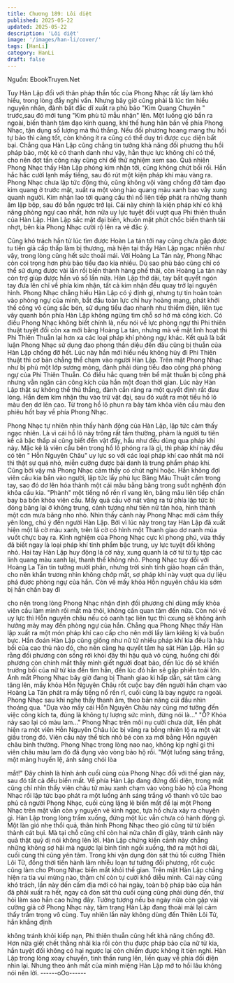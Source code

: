 ```yaml
---
title: Chương 189: Lôi diệt
published: 2025-05-22
updated: 2025-05-22
description: 'Lôi diệt'
image: '/images/han-li/cover/'
tags: [HanLi]
category: HanLi
draft: false
---
```


Nguồn: EbookTruyen.Net

Tuy Hàn Lập đối với thân pháp thần tốc của Phong Nhạc rất lấy
làm khó hiểu, trong lòng đầy nghi vấn.
Nhưng bây giờ cũng phải là lúc tìm hiểu nguyên nhân, đành bất
đắc dĩ xuất ra phù bảo "Kim Quang Chuyên " trước,sau đó mới
tung "Kim phù tử mẫu nhận" lên. Một luồng gió bắn ra ngoài, biến
thành tám đạo kinh quang, khí thế hung hãn bắn về phía Phong
Nhạc, tận dụng số lượng mà thủ thắng.
Nếu đối phương hoang mang thu hồi tự bảo thì càng tốt, còn
không ít ra cũng có thể duy trì được cục diện bất bại. Chẳng qua
Hàn Lập cũng chẳng tin tưởng khả năng đối phương thu hồi pháp
bảo, một kẻ có thanh danh như vậy, hẳn thực lực không chỉ có
thế, cho nên đợt tấn công này cũng chỉ để thử nghiệm xem sao.
Quả nhiên Phong Nhạc thấy Hàn Lập phóng kim nhận tới, cũng
không chút bối rối.
Hắn hắc hắc cười lạnh mấy tiếng, sau đó rút một kiện pháp khí
màu vàng ra.
Phong Nhạc chưa lập tức động thủ, cũng không vội vàng chống
đỡ tám đạo kim quang ở trước mặt, xuất ra một vòng hào quang
màu xanh bao vây xung quanh người. Kim nhận lao tới quang
cầu thì nổ liên tiếp phát ra những thanh âm lập bộp, sau đó bắn
ngược trở lại.
Cái này chính là kiện pháp khí có khả năng phòng ngự cao nhất,
hơn nữa uy lực tuyệt đối vượt qua Phi thiên thuẫn của Hàn Lập.
Hàn Lập sắc mặt đại biến, khuôn mặt phút chốc biến thành tái
nhợt, bên kia Phong Nhạc cười rộ lên ra vẻ đắc ý.

Cũng khó trách hắn từ lúc tìm được Hoàn La tán tới nay cũng
chưa gặp được tu tiên giả cấp thấp làm bị thương, mà hiện tại
thấy Hàn Lập ngạc nhiên như vậy, trong lòng cũng hết sức thoải
mái.
Với Hoàng La Tán này, Phong Nhạc còn coi trọng hơn phù bảo
tiểu đao kia nhiều. Dù sao phù bảo cũng chỉ có thể sử dụng được
vài lần rồi biến thành hàng phế thải, còn Hoàng La tán này còn trợ
giúp được hắn vô số lần nữa.
Hàn Lập thở dài, tay bắt quyết ngón tay đưa lên chỉ về phía kim
nhận, tất cả kim nhận đều quay trở lại nguyên hình.
Phong Nhạc chẳng hiểu Hàn Lập có ý định gì, nhưng tự tin hoàn
toàn vào phòng ngự của mình, bắt đầu toàn lực chỉ huy hoàng
mang, phát khởi thế công vô cùng sắc bén, sử dụng tiểu đao
nhanh như thiểm điện, liên tục vây quanh bốn phía Hàn Lập
không ngừng tìm chỗ sơ hở mà công kích.
Có điều Phong Nhạc không biết chính là, nếu nói về lực phòng
ngự thì Phi thiên thuật tuyệt đối còn xa mới bằng Hoàng La tán,
nhưng mà về mặt linh hoạt thì Phi Thiên Thuẫn lại hơn xa các loại
pháp khí phòng ngự khác.
Kết quả là bất luận Phong Nhạc sử dụng đao phong thần diệu
đến đâu cũng bị thuẫn của Hàn Lập chống đỡ hết. Lúc này hắn
mới hiểu nếu không hủy đi Phi Thiên thuật thì cơ bản chẳng thể
chạm vào người Hàn Lập.
Trên mặt Phong Nhạc như bị phủ một lớp sương mỏng, đành
phải dùng tiểu đao công phá phòng ngự của Phi Thiên Thuẫn. Có
điều hắc quang trên bề mặt thuẫn bị công phá nhưng vẫn ngăn
cản công kích của hắn một đoạn thời gian.
Lúc này Hàn Lập thật sự không thể thủ thắng, đành cắn răng ra
một quyết định rất đau lòng.
Hắn đem kim nhận thu vào trữ vật đại, sau đó xuất ra một tiểu hồ
lô màu đen dơ lên cao. Từ trong hồ lô phun ra bảy tám khỏa viên
cầu màu đen phiêu hốt bay về phía Phong Nhạc.

Phong Nhạc tự nhiên nhìn thấy hành động của Hàn Lập, lập tức
cảm thấy ngạc nhiên. Là vì cái hồ lô này trông rất tầm thường,
phàm là người tu tiên kể cả bậc thấp ai cũng biết đến vật đấy, hầu
như đều dùng qua pháp khí này.
Mặc kệ là viên cầu bên trong hồ lô phóng ra là gì, thì pháp khí này
đều có tên " Hỗn Nguyên Châu" uy lực so với các loại pháp khí
cao nhất mà nói thì thật sự quá nhỏ, miễn cưỡng được bài danh
là trung phẩm pháp khí.
Cũng bởi vậy mà Phong Nhạc cảm thấy có chút nghi hoặc.
Hắn không đợi viên cầu kia bắn vào người, lập tức lấy phù lục
Băng Mâu Thuật cầm trong tay, sao đó dơ lên hóa thành một cái
mâu bằng băng trong suốt nghênh đón khỏa cầu kia.
"Phành" một tiếng nổ rền rĩ vang lên, băng mâu liên tiếp chấn bay
ba bốn khỏa viên cầu. Mấy quả cầu vỡ nát văng ra tứ phía lập tức
bị đóng băng lại ở không trung, cảnh tượng như tiên nữ tán hóa,
hình thành một cơn mưa băng nho nhỏ.
Nhìn thấy cảnh này Phong Nhạc mới cảm thấy yên lòng, chú ý
đến người Hàn Lập. Bởi vì lúc này trong tay Hàn Lập đã xuất hiện
một lá cờ màu xanh, trên lá cờ có hình một Thanh giao dơ nanh
múa vuốt chực bay ra.
Kinh nghiệm của Phong Nhạc cực kì phong phú, vừa thấy đã biết
ngay là loại pháp khí tinh phẩm bậc trung, uy lực tuyệt đối không
nhỏ.
Hai tay Hàn Lập huy động lá cờ này, xung quanh lá cờ từ từ tụ tập
các linh quang màu xanh lại, thanh thế không nhỏ.
Phong Nhạc tuy đối với Hoàng La Tán tin tưởng mười phần,
nhưng trời sinh tính giảo hoạn cẩn thận, cho nên khẩn trương
nhìn không chớp mắt, sợ pháp khí này vượt qua dự liệu phá
được phòng ngự của hắn.
Còn về mấy khỏa Hỗn nguyên châu kia sớm bị hắn chấn bay đi

cho nên trong lòng Phong Nhạc nhận định đối phương chỉ dùng
mấy khỏa viên cầu làm mình rối mắt mà thôi, không cần quan tâm
đến nữa. Còn nói về uy lực thì Hỗn nguyên châu nếu có oanh tạc
liên tục thì cxung sẽ không ảnh hưởng mảy may đến phòng ngự
của hắn.
Chẳng qua Phong Nhạc thấy Hàn lập xuất ra một món pháp khí
cao cấp cho nên mới lấy làm kiêng kị và buồn bực.
Hắn đoán Hàn Lập cũng giống như nữ tử nhiều pháp khí kia đều
là hậu bối của cao thủ nào đó, cho nên càng hạ quyết tâm hạ sát
Hàn Lập.
Hắn sợ rằng đối phương còn sống rời khỏi đây thì hậu quả vô
cùng, huống chi đối phương còn chính mắt thấy mình giết người
đoạt bảo, đến lúc đó sẽ khiến trưởng bối của nữ tử kia đến tìm
hắn, đến lúc đó hắn sẽ gặp phiền toái lớn.
Ánh mắt Phong Nhạc bây giờ đang bị Thanh giao kì hấp dẫn, sát
tâm càng tăng lên, mấy khỏa Hỗn Nguyên Châu rốt cuộc bay đến
người hắn chạm vào Hoàng La Tán phát ra mấy tiếng nổ rền rĩ,
cuối cùng là bay ngược ra ngoài.
Phong Nhạc sau khi nghe thấy thanh âm, theo bản năng cúi đầu
nhìn thoáng qua.
"Dựa vào mấy cái Hỗn Nguyên Châu này cũng mơ tưởng đến việc
công kích ta, đúng là không tự lượng sức mình, đừng nói là…"
"Ồ? Khỏa này sao lại có màu lam…"
Phong Nhạc trên môi nụ cười chưa dứt, liền phát hiện ra một viên
Hỗn Nguyên Châu lúc bị văng ra bỗng nhiên lộ ra một vật giấu
trong đó. Viên cầu này thể tích nhỏ bé còn xa mới bằng Hỗn
nguyên châu bình thường.
Phong Nhạc trong lòng nao nao, không kịp nghĩ gì thì viên châu
màu lam đó đã đụng vào vòng bảo hộ rồi.
"Một luồng sáng trắng, một mảng huyến lệ, ánh sáng chói lòa

mắt!"
Đây chính là hình ảnh cuối cùng của Phong Nhạc đối với thế gian
này, sau đó tất cả đều biến mất.
Về phía Hàn Lập đang đứng đối diện, trong mắt cũng chỉ nhìn
thấy viên châu tử màu xanh chạm vào vòng bảo hộ của Phong
Nhạc rồi lập tức bạo phát ra một luồng ánh sáng trắng vô thanh
vô tức bao phủ cả người Phong Nhạc, cuối cùng lặng lẽ biến mất
để lại một Phong Nhạc trên mặt vẫn còn y nguyên vẻ kinh ngạc,
tựa hồ chưa xảy ra chuyện gì.
Hàn Lập trong lòng trầm xuống, đứng một lúc vẫn chưa có hành
động gì. Một làn gió nhẹ thổi quả, thân hình Phong Nhạc theo gió
cũng từ từ biến thành cát bụi.
Mà tại chỗ cũng chỉ còn hai nửa chân đi giày, trành cảnh này quả
thật quỷ dị nói không lên lời.
Hàn Lập chứng kiến cảnh này chẳng những không sợ hãi mà
ngược lại bình tĩnh ngồi xuống, thở ra một hơi dài, cuối cùng thì
cũng yên tâm.
Trong khi vận dụng đòn sát thủ tối cường Thiên Lôi Tử, đồng thời
tiến hành làm nhiễu loạn tư tưởng đối phương, rốt cuộc cũng làm
cho Phong Nhạc biến mất khỏi thế gian.
Trên mặt Hàn Lập chẳng hiện ra tia vui mừng nào, thậm chí còn
tự cười khổ diễu mình.
Cái này cũng khó trách, lần này đến cấm địa mới có hai ngày,
toàn bộ pháp bảo của hắn đã phải xuất ra hết, ngay cả đòn sát
thủ cuối cùng cũng phải dùng đến, thử hỏi làm sao hắn cao hứng
đây.
Tưởng tượng nếu ba ngày nữa còn gặp vài cường giả cỡ Phong
Nhạc này, tâm trạng Hàn Lập đang thoải mái lại cảm thấy trầm
trọng vô cùng.
Tuy nhiên lần này không dùng đến Thiên Lôi Tử, hắn khẳng định

không tránh khỏi kiếp nạn, Phi thiên thuẫn cũng hết khả năng
chống đỡ. Hơn nữa giết chết thằng nhãi kia rồi còn thu được
pháp bảo của nữ tử kia, hắn tuyệt đối không có hại ngược lại còn
chiếm được không ít tiện nghi.
Hàn Lập trong lòng xoay chuyển, tinh thần rung lên, liền quay về
phía đối diện nhìn lại. Nhưng theo ánh mắt của mình miệng Hàn
Lập mở to hồi lâu không nói nên lời.
------oOo------
